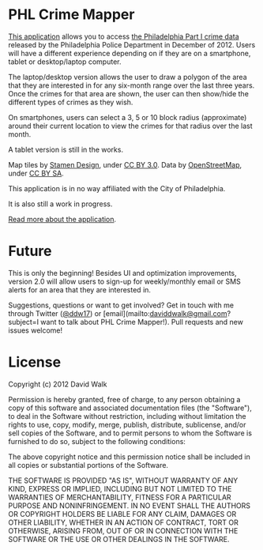 PHL Crime Mapper
================

[This application](http://www.phlcrimemapper.com) allows you to access [the Philadelphia Part I crime data](http://opendataphilly.org/opendata/resource/215/philadelphia-police-part-one-crime-incidents) released by the Philadelphia Police Department in December of 2012. Users will have a different experience depending on if they are on a smartphone, tablet or desktop/laptop computer.  

The laptop/desktop version allows the user to draw a polygon of the area that they are interested in for any six-month range over the last three years.  Once the crimes for that area are shown, the user can then show/hide the different types of crimes as they wish.  

On smartphones, users can select a 3, 5 or 10 block radius (approximate) around their current location to view the crimes for that radius over the last month.  

A tablet version is still in the works.  

Map tiles by [Stamen Design](http://stamen.com), under [CC BY 3.0](http://creativecommons.org/license/by/3.0).  Data by [OpenStreetMap](http://openstreetmap.org), under [CC BY SA](http://creativecommons.org/licenses/by-sa/3.0).  

This application is in no way affiliated with the City of Philadelphia.  

It is also still a work in progress.

[Read more about the application](http://www.davewalk.net/post/40514610034).

Future
======

This is only the beginning!  Besides UI and optimization improvements, version 2.0 will allow users to sign-up for weekly/monthly email or SMS alerts for an area that they are interested in.  

Suggestions, questions or want to get involved? Get in touch with me through Twitter ([@ddw17](http://www.twitter.com/ddw17)) or [email](mailto:daviddwalk@gmail.com?subject=I want to talk about PHL Crime Mapper!). Pull requests and new issues welcome!  

License
=======

Copyright (c) 2012 David Walk  

Permission is hereby granted, free of charge, to any person obtaining a copy of this software and associated documentation files (the "Software"), to deal in the Software without restriction, including without limitation the rights to use, copy, modify, merge, publish, distribute, sublicense, and/or sell copies of the Software, and to permit persons to whom the Software is furnished to do so, subject to the following conditions:  

The above copyright notice and this permission notice shall be included in all copies or substantial portions of the Software.  

THE SOFTWARE IS PROVIDED "AS IS", WITHOUT WARRANTY OF ANY KIND, EXPRESS OR IMPLIED, INCLUDING BUT NOT LIMITED TO THE WARRANTIES OF MERCHANTABILITY, FITNESS FOR A PARTICULAR PURPOSE AND NONINFRINGEMENT. IN NO EVENT SHALL THE AUTHORS OR COPYRIGHT HOLDERS BE LIABLE FOR ANY CLAIM, DAMAGES OR OTHER LIABILITY, WHETHER IN AN ACTION OF CONTRACT, TORT OR OTHERWISE, ARISING FROM, OUT OF OR IN CONNECTION WITH THE SOFTWARE OR THE USE OR OTHER DEALINGS IN THE SOFTWARE.
